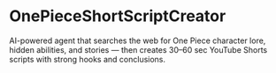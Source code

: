 # OnePieceShortScriptCreator
AI-powered agent that searches the web for One Piece character lore, hidden abilities, and stories — then creates 30–60 sec YouTube Shorts scripts with strong hooks and conclusions.

